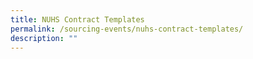 ```yaml
---
title: NUHS Contract Templates
permalink: /sourcing-events/nuhs-contract-templates/
description: ""
---
```

